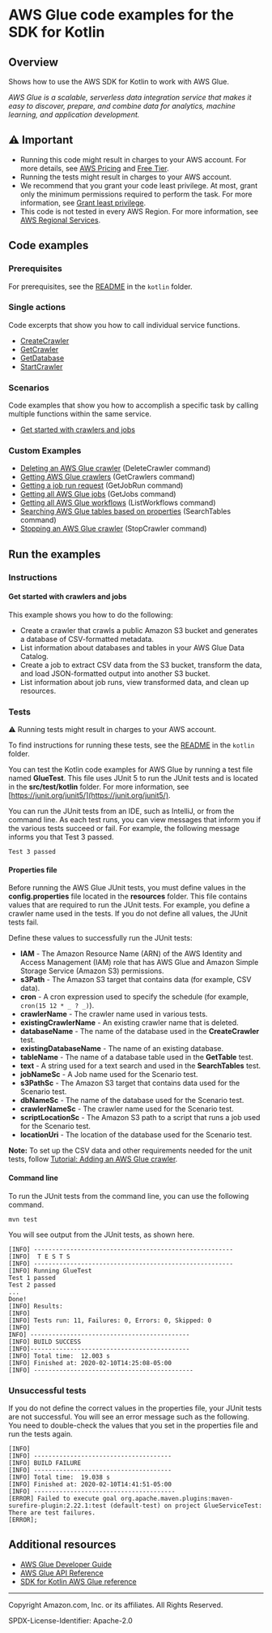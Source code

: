 # AWS Glue code examples for the SDK for Kotlin

## Overview

Shows how to use the AWS SDK for Kotlin to work with AWS Glue.

<!--custom.overview.start-->
<!--custom.overview.end-->

_AWS Glue is a scalable, serverless data integration service that makes it easy to discover, prepare, and combine data for analytics, machine learning, and application development._

## ⚠ Important

* Running this code might result in charges to your AWS account. For more details, see [AWS Pricing](https://aws.amazon.com/pricing/) and [Free Tier](https://aws.amazon.com/free/).
* Running the tests might result in charges to your AWS account.
* We recommend that you grant your code least privilege. At most, grant only the minimum permissions required to perform the task. For more information, see [Grant least privilege](https://docs.aws.amazon.com/IAM/latest/UserGuide/best-practices.html#grant-least-privilege).
* This code is not tested in every AWS Region. For more information, see [AWS Regional Services](https://aws.amazon.com/about-aws/global-infrastructure/regional-product-services).

<!--custom.important.start-->
<!--custom.important.end-->

## Code examples

### Prerequisites

For prerequisites, see the [README](../../README.md#Prerequisites) in the `kotlin` folder.


<!--custom.prerequisites.start-->
<!--custom.prerequisites.end-->

### Single actions

Code excerpts that show you how to call individual service functions.

- [CreateCrawler](src/main/kotlin/com/kotlin/glue/CreateCrawler.kt#L49)
- [GetCrawler](src/main/kotlin/com/kotlin/glue/GetCrawler.kt#L39)
- [GetDatabase](src/main/kotlin/com/kotlin/glue/GetDatabase.kt#L41)
- [StartCrawler](src/main/kotlin/com/kotlin/glue/StartCrawler.kt#L39)

### Scenarios

Code examples that show you how to accomplish a specific task by calling multiple
functions within the same service.

- [Get started with crawlers and jobs](src/main/kotlin/com/kotlin/glue/GlueScenario.kt)


<!--custom.examples.start-->

### Custom Examples

- [Deleting an AWS Glue crawler](https://github.com/awsdocs/aws-doc-sdk-examples/blob/main/kotlin/services/glue/src/main/kotlin/com/kotlin/glue/DeleteCrawler.kt) (DeleteCrawler command)
- [Getting AWS Glue crawlers](https://github.com/awsdocs/aws-doc-sdk-examples/blob/main/kotlin/services/glue/src/main/kotlin/com/kotlin/glue/GetCrawlers.kt) (GetCrawlers command)
- [Getting a job run request](https://github.com/awsdocs/aws-doc-sdk-examples/blob/main/kotlin/services/glue/src/main/kotlin/com/kotlin/glue/GetJobRun.kt) (GetJobRun command)
- [Getting all AWS Glue jobs](https://github.com/awsdocs/aws-doc-sdk-examples/blob/main/kotlin/services/glue/src/main/kotlin/com/kotlin/glue/GetJobs.kt) (GetJobs command)
- [Getting all AWS Glue workflows](https://github.com/awsdocs/aws-doc-sdk-examples/blob/main/kotlin/services/glue/src/main/kotlin/com/kotlin/glue/ListWorkflows.kt) (ListWorkflows command)
- [Searching AWS Glue tables based on properties](https://github.com/awsdocs/aws-doc-sdk-examples/blob/main/kotlin/services/glue/src/main/kotlin/com/kotlin/glue/SearchTables.kt) (SearchTables command)
- [Stopping an AWS Glue crawler](https://github.com/awsdocs/aws-doc-sdk-examples/blob/main/kotlin/services/glue/src/main/kotlin/com/kotlin/glue/StopCrawler.kt) (StopCrawler command)
<!--custom.examples.end-->

## Run the examples

### Instructions


<!--custom.instructions.start-->
<!--custom.instructions.end-->



#### Get started with crawlers and jobs

This example shows you how to do the following:

- Create a crawler that crawls a public Amazon S3 bucket and generates a database of CSV-formatted metadata.
- List information about databases and tables in your AWS Glue Data Catalog.
- Create a job to extract CSV data from the S3 bucket, transform the data, and load JSON-formatted output into another S3 bucket.
- List information about job runs, view transformed data, and clean up resources.

<!--custom.scenario_prereqs.glue_Scenario_GetStartedCrawlersJobs.start-->
<!--custom.scenario_prereqs.glue_Scenario_GetStartedCrawlersJobs.end-->


<!--custom.scenarios.glue_Scenario_GetStartedCrawlersJobs.start-->
<!--custom.scenarios.glue_Scenario_GetStartedCrawlersJobs.end-->

### Tests

⚠ Running tests might result in charges to your AWS account.


To find instructions for running these tests, see the [README](../../README.md#Tests)
in the `kotlin` folder.



<!--custom.tests.start-->

You can test the Kotlin code examples for AWS Glue by running a test file named **GlueTest**. This file uses JUnit 5 to run the JUnit tests and is located in the **src/test/kotlin** folder. For more information, see [https://junit.org/junit5/](https://junit.org/junit5/).

You can run the JUnit tests from an IDE, such as IntelliJ, or from the command line. As each test runs, you can view messages that inform you if the various tests succeed or fail. For example, the following message informs you that Test 3 passed.

    Test 3 passed

#### Properties file

Before running the AWS Glue JUnit tests, you must define values in the **config.properties** file located in the **resources** folder. This file contains values that are required to run the JUnit tests. For example, you define a crawler name used in the tests. If you do not define all values, the JUnit tests fail.

Define these values to successfully run the JUnit tests:

- **IAM** - The Amazon Resource Name (ARN) of the AWS Identity and Access Management (IAM) role that has AWS Glue and Amazon Simple Storage Service (Amazon S3) permissions.
- **s3Path** - The Amazon S3 target that contains data (for example, CSV data).
- **cron** - A cron expression used to specify the schedule (for example, `cron(15 12 * _ ? _)`).
- **crawlerName** - The crawler name used in various tests.
- **existingCrawlerName** - An existing crawler name that is deleted.
- **databaseName** - The name of the database used in the **CreateCrawler** test.
- **existingDatabaseName** - The name of an existing database.
- **tableName** - The name of a database table used in the **GetTable** test.
- **text** - A string used for a text search and used in the **SearchTables** test.
- **jobNameSc** - A Job name used for the Scenario test.
- **s3PathSc** - The Amazon S3 target that contains data used for the Scenario test.
- **dbNameSc** - The name of the database used for the Scenario test.
- **crawlerNameSc** - The crawler name used for the Scenario test.
- **scriptLocationSc** - The Amazon S3 path to a script that runs a job used for the Scenario test.
- **locationUri** - The location of the database used for the Scenario test.

**Note:** To set up the CSV data and other requirements needed for the unit tests, follow [Tutorial: Adding an AWS Glue crawler](https://docs.aws.amazon.com/glue/latest/ug/tutorial-add-crawler.html).

#### Command line

To run the JUnit tests from the command line, you can use the following command.

    mvn test

You will see output from the JUnit tests, as shown here.

    [INFO] -------------------------------------------------------
    [INFO]  T E S T S
    [INFO] -------------------------------------------------------
    [INFO] Running GlueTest
    Test 1 passed
    Test 2 passed
    ...
    Done!
    [INFO] Results:
    [INFO]
    [INFO] Tests run: 11, Failures: 0, Errors: 0, Skipped: 0
    [INFO]
    INFO] --------------------------------------------
    [INFO] BUILD SUCCESS
    [INFO]--------------------------------------------
    [INFO] Total time:  12.003 s
    [INFO] Finished at: 2020-02-10T14:25:08-05:00
    [INFO] --------------------------------------------

### Unsuccessful tests

If you do not define the correct values in the properties file, your JUnit tests are not successful. You will see an error message such as the following. You need to double-check the values that you set in the properties file and run the tests again.

    [INFO]
    [INFO] --------------------------------------
    [INFO] BUILD FAILURE
    [INFO] --------------------------------------
    [INFO] Total time:  19.038 s
    [INFO] Finished at: 2020-02-10T14:41:51-05:00
    [INFO] ---------------------------------------
    [ERROR] Failed to execute goal org.apache.maven.plugins:maven-surefire-plugin:2.22.1:test (default-test) on project GlueServiceTest:  There are test failures.
    [ERROR];

<!--custom.tests.end-->

## Additional resources

- [AWS Glue Developer Guide](https://docs.aws.amazon.com/glue/latest/dg/what-is-glue.html)
- [AWS Glue API Reference](https://docs.aws.amazon.com/glue/latest/dg/aws-glue-api.html)
- [SDK for Kotlin AWS Glue reference](https://sdk.amazonaws.com/kotlin/api/latest/glue/index.html)

<!--custom.resources.start-->
<!--custom.resources.end-->

---

Copyright Amazon.com, Inc. or its affiliates. All Rights Reserved.

SPDX-License-Identifier: Apache-2.0